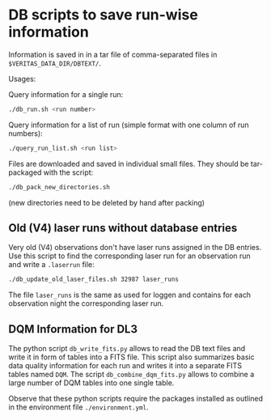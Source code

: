 # DB scripts to save run-wise information

Information is saved in in a tar file of comma-separated files in `$VERITAS_DATA_DIR/DBTEXT/`.

Usages:

Query information for a single run:

```bash
./db_run.sh <run number>
```

Query information for a list of run (simple format with one column of run numbers):

```bash
./query_run_list.sh <run list>
```

Files are downloaded and saved in individual small files. They should be tar-packaged
with the script:

```bash
./db_pack_new_directories.sh
```

(new directories need to be deleted by hand after packing)

## Old (V4) laser runs without database entries

Very old (V4) observations don't have laser runs assigned in the DB entries.
Use this script to find the corresponding laser run for an observation run and
write a `.laserrun` file:

```bash
./db_update_old_laser_files.sh 32987 laser_runs
```

The file `laser_runs` is the same as used for loggen and contains for each observation
night the corresponding laser run.

## DQM Information for DL3

The python script `db_write_fits.py` allows to read the DB text files and write it in form of tables into a FITS file.
This script also summarizes basic data quality information for each run and writes it into a separate FITS tables named `DQM`.
The script `db_combine_dqm_fits.py` allows to combine a large number of DQM tables into one single table.

Observe that these python scripts require the packages installed as outlined in the environment file `./environment.yml`.

